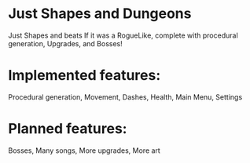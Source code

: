 # Just Shapes and Dungeons  
Just Shapes and beats If it was a RogueLike, complete with procedural generation, Upgrades, and Bosses!

# Implemented features: 
  Procedural generation, 
  Movement, 
  Dashes, 
  Health, 
  Main Menu, 
  Settings

# Planned features: 
  Bosses, 
  Many songs, 
  More upgrades, 
  More art
 
